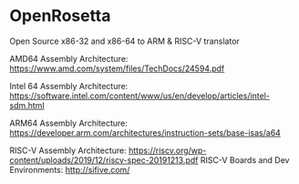 # OpenRosetta
Open Source x86-32 and x86-64 to ARM & RISC-V translator

AMD64 Assembly Architecture:
https://www.amd.com/system/files/TechDocs/24594.pdf

Intel 64 Assembly Architecture:
https://software.intel.com/content/www/us/en/develop/articles/intel-sdm.html

ARM64 Assembly Architecture:
https://developer.arm.com/architectures/instruction-sets/base-isas/a64

RISC-V Assembly Architecture:
https://riscv.org/wp-content/uploads/2019/12/riscv-spec-20191213.pdf
RISC-V Boards and Dev Environments:
http://sifive.com/

